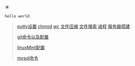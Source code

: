 :sunny:

``` java
hello world.
```

> <a href="./commond/puttySetting.html">putty设置</a>
> <a href="./commond/chmod.html">chmod</a>
> <a href="./commond/wc.html">wc</a>
> <a href="./commond/文件压缩.html">文件压缩</a>
> <a href="./commond/文件搜索.html">文件搜索</a>
> <a href="./commond/process.html">进程</a>
> <a href="./commond/服务器搭建.html">服务器搭建</a>
>
> <a href="./commond/git.html">git命令以及配置</a>
>
> <a href="./commond/linux-mint.html">linuxMint配置</a>
>
> <a href="./commond/mysql.html">mysql命令</a>

